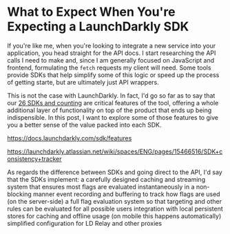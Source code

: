 # What to Expect When You're Expecting a LaunchDarkly SDK

If you're like me, when you're looking to integrate a new service into your application, you head straight for the API docs. I start researching the API calls I need to make and, since I am generally focused on JavaScript and frontend, formulating the `fetch` requests my client will need. Some tools provide SDKs that help simplify some of this logic or speed up the process of getting starte, but are ultimately just API wrappers.

This is not the case with LaunchDarkly. In fact, I'd go so far as to say that our [26 SDKs and counting]() are critical features of the tool, offering a whole additional layer of functionality on top of the product that ends up being indispensible. In this post, I want to explore some of those features to give you a better sense of the value packed into each SDK.

https://docs.launchdarkly.com/sdk/features

https://launchdarkly.atlassian.net/wiki/spaces/ENG/pages/15466516/SDK+consistency+tracker

As regards the difference between SDKs and going direct to the API, I'd say that the SDKs implement:
a carefully designed caching and streaming system that ensures most flags are evaluated instantaneously in a non-blocking manner
event recording and buffering to track how flags are used
(on the server-side) a full flag evaluation system so that targeting and other rules can be evaluated for all possible users
integration with local persistent stores for caching and offline usage (on mobile this happens automatically)
simplified configuration for LD Relay and other proxies
